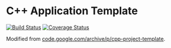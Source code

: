 # C++ Application Template
[![Build Status](https://travis-ci.org/paidgeek/cpp-application-template.svg?branch=master)](https://travis-ci.org/paidgeek/cpp-application-template) [![Coverage Status](https://coveralls.io/repos/github/paidgeek/cpp-application-template/badge.svg?branch=master)](https://coveralls.io/github/paidgeek/cpp-application-template?branch=master)

Modified from [code.google.com/archive/p/cpp-project-template](https://code.google.com/archive/p/cpp-project-template/).
